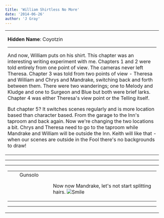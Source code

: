 ```yaml
---
title: 'William Shirtless No More'
date: '2014-06-26'
author: 'J Gray'
---
```


<div>
<!-- Main content here -->
<table border="0" class="post"><tbody><tr><td>
   
   <div class="post_body">
       <p><strong>Hidden Name</strong>: Coyotzin</p><hr><p>And now, William puts on his shirt. This chapter was an interesting writing experiment with me. Chapters 1 and 2 were told entirely from one point of view. The cameras never left Theresa. Chapter 3 was told from two points of view - Theresa and William and Chrys and Mandrake, switching back and forth between them. There were two wanderings; one to Melody and Kludge and one to Surgeon and Blue but both were brief larks. Chapter 4 was either Theresa's view point or the Telling itself. </p><p>But chapter 5? It switches scenes regularly and is more location based than character based. From the garage to the Inn's taproom and back again. Now we're changing the two locations a bit. Chrys and Theresa need to go to the taproom while Mandrake and William will be outside the Inn. Keith will like that - when our scenes are outside in the Fool there's no backgrounds to draw!</p>
   </div>
   </td></tr>
   </tbody></table><hr><table style="width:100%; border:0;" class="comment_table"><tbody><tr><td width="100%"><a name=""> </a><div style="width:100%;" class="comment"><table border="0" width="100%"><tbody><tr><td align="center" valign="top" width="125">
<span class="comment_title"><center>Gunsolo<br></center><a name="1484">&nbsp;</a></span><br>
<center><img src="https://www.gravatar.com/avatar.php?gravatar_id=a94f16ab08c7abb74820e668722a5ffc&amp;default=http%3A%2F%2Fmysteriesofthearcana.com%2Ftemplates%2Fmain%2Fimages%2Favatar.gif&amp;size=80&amp;rating=g" border="0" alt=""></center>
</td>
<td valign="top">


<p class="comment_text"> </p><p class="comment_text"><br> Now now Mandrake, let's not start splitting hairs. <img src="/smilies/smile.gif" alt="Smile" border="0"><br></p>
 

</td></tr></tbody></table>
<hr></div></td></tr></tbody></table>
<!-- End main content -->
              </div>
